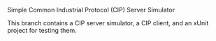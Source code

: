 Simple Common Industrial Protocol (CIP) Server Simulator

This branch contains a CIP server simulator, a CIP client, and an xUnit project for testing them.
